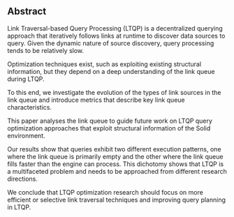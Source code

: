 ## Abstract
<!-- Context      -->
Link Traversal-based Query Processing (LTQP) is a decentralized querying approach that iteratively follows links at runtime to discover data sources to query.
Given the dynamic nature of source discovery, query processing tends to be relatively slow.
<!-- Need         -->
Optimization techniques exist, such as exploiting existing structural information, but they depend on a deep understanding of the link queue during LTQP.
<!-- Task         -->
To this end,
we investigate the evolution of the types of link sources in the link queue and introduce metrics that describe key link queue characteristics. 
<!-- Object       -->
This paper analyses the link queue to guide future work on LTQP query optimization approaches that exploit structural information of the Solid environment.
<!-- Findings     -->
Our results show that queries exhibit two different execution patterns, one where the link queue is primarily empty and the other where the link queue fills faster than the engine can process. 
This dichotomy shows that LTQP is a multifaceted problem and needs to be approached from different research directions.
<!-- Conclusion   -->
We conclude that LTQP optimization research should focus on more efficient or selective link traversal techniques and improving query planning in LTQP.